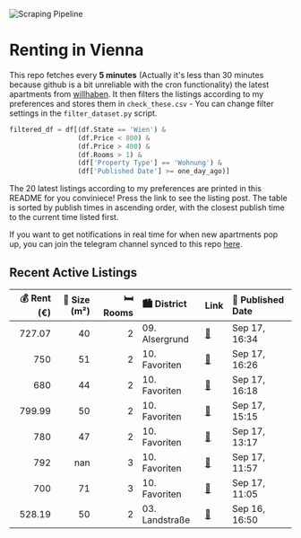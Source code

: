 ![Scraping Pipeline](https://github.com/AthomsG/renting-in-vienna/actions/workflows/run_pipeline.yml/badge.svg)


# Renting in Vienna

This repo fetches every **5 minutes** (Actually it's less than 30 minutes because github is a bit unreliable with the cron functionality) the latest apartments from [willhaben](https://www.willhaben.at/).
It then filters the listings according to my preferences and stores them in `check_these.csv` - You can change filter settings in the `filter_dataset.py` script.

```python
filtered_df = df[(df.State == 'Wien') & 
                 (df.Price < 800) &
                 (df.Price > 400) &
                 (df.Rooms > 1) &
                 (df['Property Type'] == 'Wohnung') &
                 (df['Published Date'] >= one_day_ago)]
```

The 20 latest listings according to my preferences are printed in this README for you conviniece! Press the link to see the listing post.
The table is sorted by publish times in ascending order, with the closest publish time to the current time listed first.

If you want to get notifications in real time for when new apartments pop up, you can join the telegram channel synced to this repo [here](https://t.me/+1HPAYOf5BSsyNTlk).

## Recent Active Listings

|   💰 Rent (€) |   📏 Size (m²) |   🛏️ Rooms | 🏙️ District    | Link                                                                                                                                                                                                  | 📅 Published Date   |
|-------------:|--------------:|-----------:|:---------------|:------------------------------------------------------------------------------------------------------------------------------------------------------------------------------------------------------|:-------------------|
|       727.07 |            40 |          2 | 09. Alsergrund | [🔗](https://www.willhaben.at/iad/immobilien/d/mietwohnungen/wien/wien-1090-alsergrund/u6-spittelau-ums-eck--cityapartment-beim-unizentrum-1257655034/)                                                | Sep 17, 16:34      |
|       750    |            51 |          2 | 10. Favoriten  | [🔗](https://www.willhaben.at/iad/immobilien/d/mietwohnungen/wien/wien-1100-favoriten/2-zimmer-n%C3%A4he-reumanplatz-in-ruhelage-bei-park-1372722583/)                                                 | Sep 17, 16:26      |
|       680    |            44 |          2 | 10. Favoriten  | [🔗](https://www.willhaben.at/iad/immobilien/d/mietwohnungen/wien/wien-1100-favoriten/2-zimmer-n%C3%A4he-reumanplatz-in-ruhelage-bei-park-1346630798/)                                                 | Sep 17, 16:18      |
|       799.99 |            50 |          2 | 10. Favoriten  | [🔗](https://www.willhaben.at/iad/immobilien/d/mietwohnungen/wien/wien-1100-favoriten/2-zimmer-neubauwohnung-inkl-k%C3%BCche-loggia-au%C3%9Fenfl%C3%A4che-und-kellerabteil-/-hs17-top-a-11-856988592/) | Sep 17, 15:15      |
|       780    |            47 |          2 | 10. Favoriten  | [🔗](https://www.willhaben.at/iad/immobilien/d/mietwohnungen/wien/wien-1100-favoriten/helle-2-zimmerwohnung-im-sonnwendviertel-2102028419/)                                                            | Sep 17, 13:17      |
|       792    |           nan |          3 | 10. Favoriten  | [🔗](https://www.willhaben.at/iad/immobilien/d/mietwohnungen/wien/wien-1100-favoriten/wohnen-am-wienerberg---beste-lage-im-s%C3%BCden-von-wien-1474378946/)                                            | Sep 17, 11:57      |
|       700    |            71 |          3 | 10. Favoriten  | [🔗](https://www.willhaben.at/iad/immobilien/d/mietwohnungen/wien/wien-1100-favoriten/erstbezug-n%C3%A4he-spinnerin-am-kreuz-1820583343/)                                                              | Sep 17, 11:05      |
|       528.19 |            50 |          2 | 03. Landstraße | [🔗](https://www.willhaben.at/iad/immobilien/d/mietwohnungen/wien/wien-1030-landstra%C3%9Fe/gemeindewohnung-1896774458/)                                                                               | Sep 16, 16:50      |

